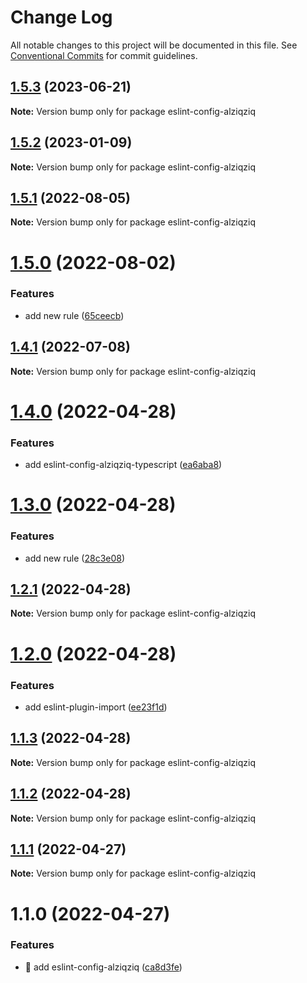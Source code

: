 # Change Log

All notable changes to this project will be documented in this file.
See [Conventional Commits](https://conventionalcommits.org) for commit guidelines.

## [1.5.3](https://github.com/alziqziq/eslint-config/compare/eslint-config-alziqziq@1.5.2...eslint-config-alziqziq@1.5.3) (2023-06-21)

**Note:** Version bump only for package eslint-config-alziqziq

## [1.5.2](https://github.com/alziqziq/eslint-config/compare/eslint-config-alziqziq@1.5.1...eslint-config-alziqziq@1.5.2) (2023-01-09)

**Note:** Version bump only for package eslint-config-alziqziq

## [1.5.1](https://github.com/alziqziq/eslint-config/compare/eslint-config-alziqziq@1.5.0...eslint-config-alziqziq@1.5.1) (2022-08-05)

**Note:** Version bump only for package eslint-config-alziqziq

# [1.5.0](https://github.com/alziqziq/eslint-config/compare/eslint-config-alziqziq@1.4.1...eslint-config-alziqziq@1.5.0) (2022-08-02)

### Features

- add new rule ([65ceecb](https://github.com/alziqziq/eslint-config/commit/65ceecb34c6563ef2ddd39b70cee081fe06003b8))

## [1.4.1](https://github.com/alziqziq/eslint-config/compare/eslint-config-alziqziq@1.4.0...eslint-config-alziqziq@1.4.1) (2022-07-08)

**Note:** Version bump only for package eslint-config-alziqziq

# [1.4.0](https://github.com/alziqziq/eslint-config/compare/eslint-config-alziqziq@1.3.0...eslint-config-alziqziq@1.4.0) (2022-04-28)

### Features

- add eslint-config-alziqziq-typescript ([ea6aba8](https://github.com/alziqziq/eslint-config/commit/ea6aba86840f1ac44170633d565f23993a21af77))

# [1.3.0](https://github.com/alziqziq/eslint-config/compare/eslint-config-alziqziq@1.2.1...eslint-config-alziqziq@1.3.0) (2022-04-28)

### Features

- add new rule ([28c3e08](https://github.com/alziqziq/eslint-config/commit/28c3e0839ee13e1bf800c641c2d638a248f9f7f0))

## [1.2.1](https://github.com/alziqziq/eslint-config/compare/eslint-config-alziqziq@1.2.0...eslint-config-alziqziq@1.2.1) (2022-04-28)

**Note:** Version bump only for package eslint-config-alziqziq

# [1.2.0](https://github.com/alziqziq/eslint-config/compare/eslint-config-alziqziq@1.1.3...eslint-config-alziqziq@1.2.0) (2022-04-28)

### Features

- add eslint-plugin-import ([ee23f1d](https://github.com/alziqziq/eslint-config/commit/ee23f1da6d362ae75e3dc301fbbccce78b94f7fd))

## [1.1.3](https://github.com/alziqziq/eslint-config/compare/eslint-config-alziqziq@1.1.2...eslint-config-alziqziq@1.1.3) (2022-04-28)

**Note:** Version bump only for package eslint-config-alziqziq

## [1.1.2](https://github.com/alziqziq/eslint-config/compare/eslint-config-alziqziq@1.1.1...eslint-config-alziqziq@1.1.2) (2022-04-28)

**Note:** Version bump only for package eslint-config-alziqziq

## [1.1.1](https://github.com/alziqziq/eslint-config/compare/eslint-config-alziqziq@1.1.0...eslint-config-alziqziq@1.1.1) (2022-04-27)

**Note:** Version bump only for package eslint-config-alziqziq

# 1.1.0 (2022-04-27)

### Features

- :rocket: add eslint-config-alziqziq ([ca8d3fe](https://github.com/alziqziq/eslint-config/commit/ca8d3feb8915d985fa8a30be09097b34169b6dc4))
